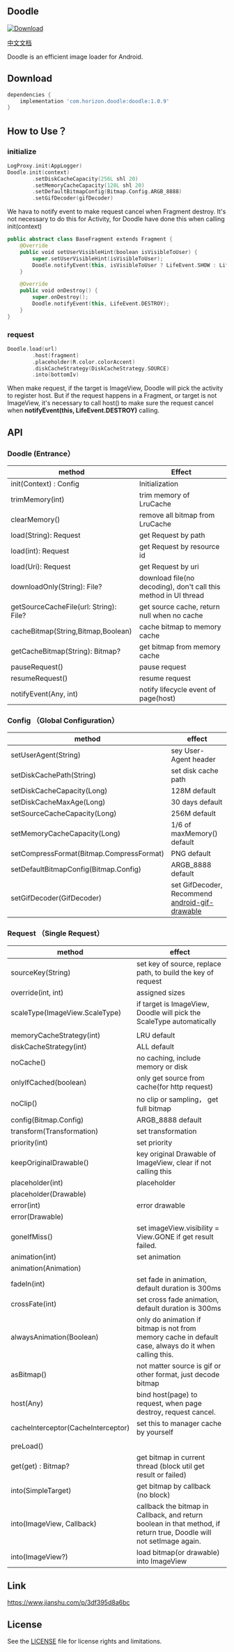 ## Doodle
[ ![Download](https://api.bintray.com/packages/horizon757/maven/Doodle/images/download.svg) ](https://bintray.com/horizon757/maven/Doodle/_latestVersion) 

[中文文档](README_CN.md)

Doodle is an efficient image loader for Android.

## Download
```gradle
dependencies {
    implementation 'com.horizon.doodle:doodle:1.0.9'
}
```

## How to Use？

### initialize
```kotlin
LogProxy.init(AppLogger)
Doodle.init(context)
        .setDiskCacheCapacity(256L shl 20)
        .setMemoryCacheCapacity(128L shl 20)
        .setDefaultBitmapConfig(Bitmap.Config.ARGB_8888)
        .setGifDecoder(gifDecoder)
```

We hava to notify event to make request cancel when Fragment destroy.
It's not necessary to do this for Activity, for Doodle have done this when calling init(context)

```kotlin
public abstract class BaseFragment extends Fragment {
    @Override
    public void setUserVisibleHint(boolean isVisibleToUser) {
        super.setUserVisibleHint(isVisibleToUser);
        Doodle.notifyEvent(this, isVisibleToUser ? LifeEvent.SHOW : LifeEvent.HIDE);
    }

    @Override
    public void onDestroy() {
        super.onDestroy();
        Doodle.notifyEvent(this, LifeEvent.DESTROY);
    }
}
```


### request
```kotlin
Doodle.load(url)
        .host(fragment)
        .placeholder(R.color.colorAccent)
        .diskCacheStrategy(DiskCacheStrategy.SOURCE)
        .into(bottomIv)
```

When make request, if the target is ImageView, Doodle will pick the activity to register host.
But if the request happens in a Fragment, or target is not ImageView,
it's necessary to call host() to make sure the request cancel when **notifyEvent(this, LifeEvent.DESTROY)** calling.

## API 

### Doodle  (Entrance）
method | Effect
---|---
init(Context) : Config | Initialization
trimMemory(int) | trim memory of LruCache
clearMemory() | remove all bitmap from LruCache
load(String): Request | get Request by path
load(int): Request | get Request by resource id
load(Uri): Request | get Request by uri 
downloadOnly(String): File? | download file(no decoding), don't call this method in UI thread
getSourceCacheFile(url: String): File? | get source cache, return null when no cache
cacheBitmap(String,Bitmap,Boolean) |  cache bitmap to memory cache
getCacheBitmap(String): Bitmap? | get bitmap from memory cache
pauseRequest() | pause request
resumeRequest() | resume request
notifyEvent(Any, int) | notify lifecycle event of page(host)

### Config （Global Configuration）
method | effect
---|---
setUserAgent(String) | sey User-Agent header
setDiskCachePath(String) | set disk cache path
setDiskCacheCapacity(Long) |  128M default
setDiskCacheMaxAge(Long) |  30 days default
setSourceCacheCapacity(Long) | 256M default
setMemoryCacheCapacity(Long) | 1/6 of maxMemory() default
setCompressFormat(Bitmap.CompressFormat) | PNG default
setDefaultBitmapConfig(Bitmap.Config) | ARGB_8888 default
setGifDecoder(GifDecoder) | set GifDecoder, Recommend [android-gif-drawable](https://github.com/koral--/android-gif-drawable)

### Request （Single Request）
method | effect
---|---
sourceKey(String) | set key of source, replace path, to build the key of request
override(int, int) | assigned sizes 
scaleType(ImageView.ScaleType) | if target is ImageView, Doodle will pick the ScaleType automatically
| | |
memoryCacheStrategy(int) | LRU default
diskCacheStrategy(int) | ALL default
noCache() | no caching, include memory or disk
onlyIfCached(boolean) | only get source from cache(for http request)
noClip() | no clip or sampling， get full bitmap
config(Bitmap.Config) | ARGB_8888 default 
transform(Transformation) | set transformation
priority(int) | set priority
keepOriginalDrawable() | key original Drawable of ImageView, clear if not calling this
placeholder(int) | placeholder
placeholder(Drawable) | |
error(int) | error drawable
error(Drawable) | |
goneIfMiss() | set imageView.visibility = View.GONE if get result failed.
animation(int) | set animation
animation(Animation) | |
fadeIn(int) | set fade in animation, default duration is 300ms
crossFate(int) | set cross fade animation, default duration is 300ms
alwaysAnimation(Boolean) | only do animation if bitmap is not from memory cache in default case, always do it when calling this.
asBitmap() | not matter source is gif or other format, just decode bitmap 
host(Any) | bind host(page) to request, when page destroy, request cancel. 
cacheInterceptor(CacheInterceptor) | set this to manager cache by yourself
| | |
preLoad() | |
get(get) : Bitmap? | get bitmap in current thread (block util get result or failed)
into(SimpleTarget) | get bitmap by callback (no block)
into(ImageView, Callback) | callback the bitmap in Callback, and return boolean in that method, if return true, Doodle will not setImage again.
into(ImageView?) | load bitmap(or drawable) into ImageView

## Link
https://www.jianshu.com/p/3df395d8a6bc

## License
See the [LICENSE](LICENSE.md) file for license rights and limitations.
